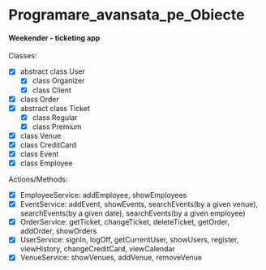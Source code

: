 # Programare_avansata_pe_Obiecte



#### Weekender - ticketing app

Classes:
- [x] abstract class User
     - [x] class Organizer
     - [x] class Client
- [x] class Order
- [x] abstract class Ticket
     - [x] class Regular
     - [x] class Premium
- [x] class Venue
- [x] class CreditCard
- [x] class Event
- [x] class Employee

Actions/Methods:
- [x] EmployeeService: addEmployee, showEmployees
- [x] EventService: addEvent, showEvents, searchEvents(by a given venue), searchEvents(by a given date), searchEvents(by a given employee)
- [x] OrderService: getTicket, changeTicket, deleteTicket, getOrder, addOrder, showOrders
- [x] UserService: signIn, logOff, getCurrentUser, showUsers, register, viewHistory, changeCreditCard, viewCalendar
- [x] VenueService: showVenues, addVenue, removeVenue
